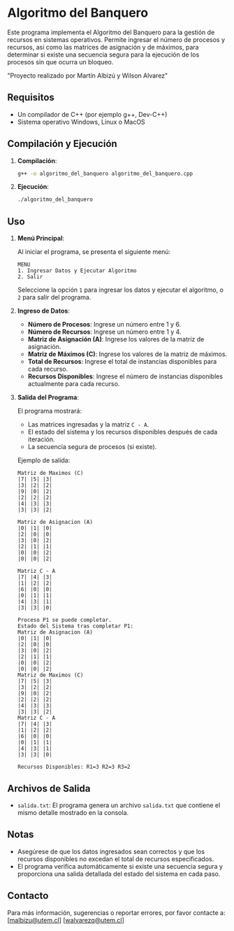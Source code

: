 # Algoritmo del Banquero

Este programa implementa el Algoritmo del Banquero para la gestión de recursos en sistemas operativos. Permite ingresar el número de procesos y recursos, así como las matrices de asignación y de máximos, para determinar si existe una secuencia segura para la ejecución de los procesos sin que ocurra un bloqueo.

"Proyecto realizado por Martín Albizú y Wilson Alvarez"

## Requisitos

- Un compilador de C++ (por ejemplo g++, Dev-C++)
- Sistema operativo Windows, Linux o MacOS

## Compilación y Ejecución

1. **Compilación**:

    ```sh
    g++ -o algoritmo_del_banquero algoritmo_del_banquero.cpp
    ```

2. **Ejecución**:

    ```sh
    ./algoritmo_del_banquero
    ```

## Uso

1. **Menú Principal**:

    Al iniciar el programa, se presenta el siguiente menú:
    ```
    MENU
    1. Ingresar Datos y Ejecutar Algoritmo
    2. Salir
    ```

    Seleccione la opción `1` para ingresar los datos y ejecutar el algoritmo, o `2` para salir del programa.

2. **Ingreso de Datos**:

    - **Número de Procesos**: Ingrese un número entre 1 y 6.
    - **Número de Recursos**: Ingrese un número entre 1 y 4.
    - **Matriz de Asignación (A)**: Ingrese los valores de la matriz de asignación.
    - **Matriz de Máximos (C)**: Ingrese los valores de la matriz de máximos.
    - **Total de Recursos**: Ingrese el total de instancias disponibles para cada recurso.
    - **Recursos Disponibles**: Ingrese el número de instancias disponibles actualmente para cada recurso.

3. **Salida del Programa**:

    El programa mostrará:
    - Las matrices ingresadas y la matriz `C - A`.
    - El estado del sistema y los recursos disponibles después de cada iteración.
    - La secuencia segura de procesos (si existe).

    Ejemplo de salida:
    ```
    Matriz de Maximos (C)
    |7| |5| |3| 
    |3| |2| |2| 
    |9| |0| |2| 
    |2| |2| |2| 
    |4| |3| |3| 
    |3| |3| |2| 

    Matriz de Asignacion (A)
    |0| |1| |0| 
    |2| |0| |0| 
    |3| |0| |2| 
    |2| |1| |1| 
    |0| |0| |2| 
    |0| |0| |2| 

    Matriz C - A
    |7| |4| |3| 
    |1| |2| |2| 
    |6| |0| |0| 
    |0| |1| |1| 
    |4| |3| |1| 
    |3| |3| |0| 

    Proceso P1 se puede completar.
    Estado del Sistema tras completar P1:
    Matriz de Asignacion (A)
    |0| |1| |0| 
    |2| |0| |0| 
    |3| |0| |2| 
    |2| |1| |1| 
    |0| |0| |2| 
    |0| |0| |2| 
    Matriz de Maximos (C)
    |7| |5| |3| 
    |3| |2| |2| 
    |9| |0| |2| 
    |2| |2| |2| 
    |4| |3| |3| 
    |3| |3| |2| 
    Matriz C - A
    |7| |4| |3| 
    |1| |2| |2| 
    |6| |0| |0| 
    |0| |1| |1| 
    |4| |3| |1| 
    |3| |3| |0| 

    Recursos Disponibles: R1=3 R2=3 R3=2 
    ```

## Archivos de Salida

- `salida.txt`: El programa genera un archivo `salida.txt` que contiene el mismo detalle mostrado en la consola.

## Notas

- Asegúrese de que los datos ingresados sean correctos y que los recursos disponibles no excedan el total de recursos especificados.
- El programa verifica automáticamente si existe una secuencia segura y proporciona una salida detallada del estado del sistema en cada paso.

## Contacto

Para más información, sugerencias o reportar errores, por favor contacte a: [malbizu@utem.cl] [walvarezq@utem.cl] 
